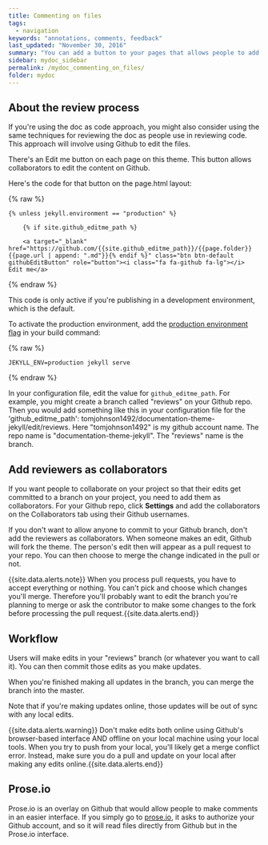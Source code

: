 ```yaml
---
title: Commenting on files
tags:
  - navigation
keywords: "annotations, comments, feedback"
last_updated: "November 30, 2016"
summary: "You can add a button to your pages that allows people to add comments."
sidebar: mydoc_sidebar
permalink: /mydoc_commenting_on_files/
folder: mydoc
---
```


## About the review process

If you're using the doc as code approach, you might also consider using the same techniques for reviewing the doc as people use in reviewing code. This approach will involve using Github to edit the files.

There's an Edit me button on each page on this theme. This button allows collaborators to edit the content on Github.

Here's the code for that button on the page.html layout:

{% raw %}
```
{% unless jekyll.environment == "production" %}

    {% if site.github_editme_path %}

    <a target="_blank" href="https://github.com/{{site.github_editme_path}}/{{page.folder}}{{page.url | append: ".md"}}{% endif %}" class="btn btn-default githubEditButton" role="button"><i class="fa fa-github fa-lg"></i> Edit me</a>
```
{% endraw %}

This code is only active if you're publishing in a development environment, which is the default.

To activate the production environment, add the [production environment flag](http://jekyllrb.com/docs/configuration/) in your build command:

{% raw %}
```
JEKYLL_ENV=production jekyll serve
```
{% endraw %}

In your configuration file, edit the value for `github_editme_path`. For example, you might create a branch called "reviews" on your Github repo. Then you would add something like this in your configuration file for the 'github_editme_path': tomjohnson1492/documentation-theme-jekyll/edit/reviews. Here "tomjohnson1492" is my github account name. The repo name is "documentation-theme-jekyll". The "reviews" name is the branch.


## Add reviewers as collaborators

If you want people to collaborate on your project so that their edits get committed to a branch on your project, you need to add them as collaborators. For your Github repo, click **Settings** and add the collaborators on the Collaborators tab using their Github usernames.

If you don't want to allow anyone to commit to your Github branch, don't add the reviewers as collaborators. When someone makes an edit, Github will fork the theme. The person's edit then will appear as a pull request to your repo. You can then choose to merge the change indicated in the pull or not.

{{site.data.alerts.note}} When you process pull requests, you have to accept everything or nothing. You can't pick and choose which changes you'll merge. Therefore you'll probably want to edit the branch you're planning to merge or ask the contributor to make some changes to the fork before processing the pull request.{{site.data.alerts.end}}


## Workflow

Users will make edits in your "reviews" branch (or whatever you want to call it). You can then commit those edits as you make updates.

When you're finished making all updates in the branch, you can merge the branch into the master.

Note that if you're making updates online, those updates will be out of sync with any local edits.

{{site.data.alerts.warning}} Don't make edits both online using Github's browser-based interface AND offline on your local machine using your local tools. When you try to push from your local, you'll likely get a merge conflict error. Instead, make sure you do a pull and update on your local after making any edits online.{{site.data.alerts.end}}

## Prose.io

 Prose.io is an overlay on Github that would allow people to make comments in an easier interface. If you simply go to [prose.io](http://prose.io), it asks to authorize your Github account, and so it will read files directly from Github but in the Prose.io interface.
